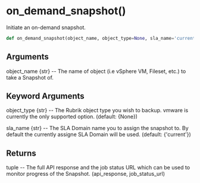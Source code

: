 # on_demand_snapshot()

Initiate an on-demand snapshot.

```py
def on_demand_snapshot(object_name, object_type=None, sla_name='current')
```

## Arguments
object_name {str} -- The name of object (i.e vSphere VM, Fileset, etc.) to take a Snapshot of.


## Keyword Arguments
object_type {str} -- The Rubrik object type you wish to backup. vmware is currently the only supported option. (default: {None})

sla_name {str} -- The SLA Domain name you to assign the snapshot to. By default the currently assigne SLA Domain will be used. (default: {'current'})


## Returns
tuple -- The full API response and the job status URL which can be used to monitor progress of the Snapshot. (api_response, job_status_url)



